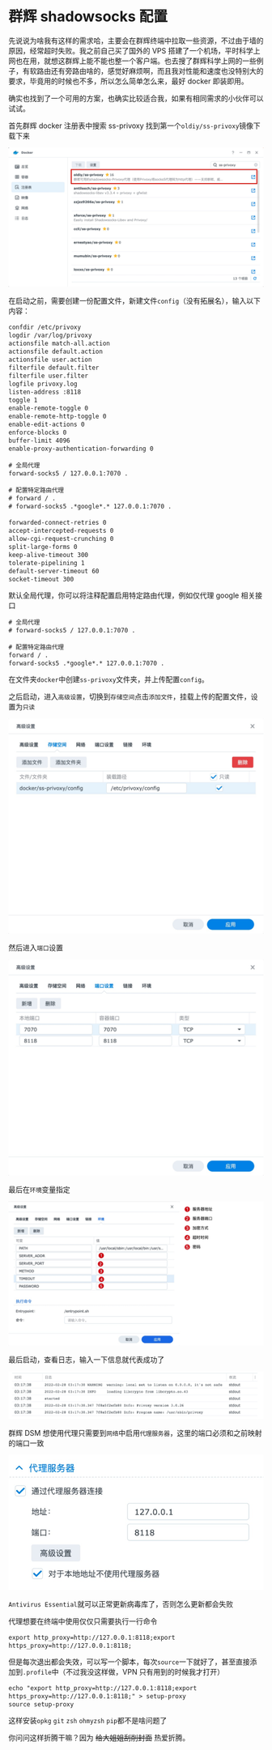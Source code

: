 # 群辉 shadowsocks 配置

先说说为啥我有这样的需求哈，主要会在群辉终端中拉取一些资源，不过由于墙的原因，经常超时失败。我之前自己买了国外的 VPS 搭建了一个机场，平时科学上网也在用，就想这群辉上能不能也整一个客户端。也去搜了群辉科学上网的一些例子，有软路由还有旁路由啥的，感觉好麻烦啊，而且我对性能和速度也没特别大的要求，毕竟用的时候也不多，所以怎么简单怎么来，最好 docker 即装即用。

确实也找到了一个可用的方案，也确实比较适合我，如果有相同需求的小伙伴可以试试。

首先群辉 docker 注册表中搜索 ss-privoxy 找到第一个`oldiy/ss-privoxy`镜像下载下来

![](./img/Xnip2022-02-28_14-15-59.jpg)

在启动之前，需要创建一份配置文件，新建文件`config`（没有拓展名），输入以下内容：

```
confdir /etc/privoxy
logdir /var/log/privoxy
actionsfile match-all.action
actionsfile default.action
actionsfile user.action
filterfile default.filter
filterfile user.filter
logfile privoxy.log
listen-address :8118
toggle 1
enable-remote-toggle 0
enable-remote-http-toggle 0
enable-edit-actions 0
enforce-blocks 0
buffer-limit 4096
enable-proxy-authentication-forwarding 0

# 全局代理
forward-socks5 / 127.0.0.1:7070 .

# 配置特定路由代理
# forward / .
# forward-socks5 .*google*.* 127.0.0.1:7070 .

forwarded-connect-retries 0
accept-intercepted-requests 0
allow-cgi-request-crunching 0
split-large-forms 0
keep-alive-timeout 300
tolerate-pipelining 1
default-server-timeout 60
socket-timeout 300
```

默认全局代理，你可以将注释配置启用特定路由代理，例如仅代理 google 相关接口

```
# 全局代理
# forward-socks5 / 127.0.0.1:7070 .

# 配置特定路由代理
forward / .
forward-socks5 .*google*.* 127.0.0.1:7070 .
```

在文件夹`docker`中创建`ss-privoxy`文件夹，并上传配置`config`。

之后启动，进入`高级设置`，切换到`存储空间`点击`添加文件`，挂载上传的配置文件，设置为`只读`

![](./img/Xnip2022-02-28_14-28-08.jpg)

然后进入`端口`设置

![](./img/Xnip2022-02-28_14-40-27.jpg)

最后在`环境`变量指定

![](./img/Xnip2022-02-28_14-36-20.jpg)

最后启动，查看日志，输入一下信息就代表成功了

![](./img/Xnip2022-02-28_14-37-42.jpg)

群辉 DSM 想使用代理只需要到`网络`中启用`代理服务器`，这里的端口必须和之前映射的端口一致

![](./img/Xnip2022-02-28_14-43-08.jpg)

`Antivirus Essential`就可以正常更新病毒库了，否则怎么更新都会失败

代理想要在终端中使用仅仅只需要执行一行命令

```
export http_proxy=http://127.0.0.1:8118;export https_proxy=http://127.0.0.1:8118;
```

但是每次退出都会失效，可以写一个脚本，每次`source`一下就好了，甚至直接添加到`.profile`中（不过我没这样做，VPN 只有用到的时候我才打开）

```
echo "export http_proxy=http://127.0.0.1:8118;export https_proxy=http://127.0.0.1:8118;" > setup-proxy
source setup-proxy
```

这样安装`opkg` `git` `zsh` `ohmyzsh` `pip`都不是啥问题了

你问问这样折腾干嘛？因为 ~~给大姐姐刮削封面~~ 热爱折腾。